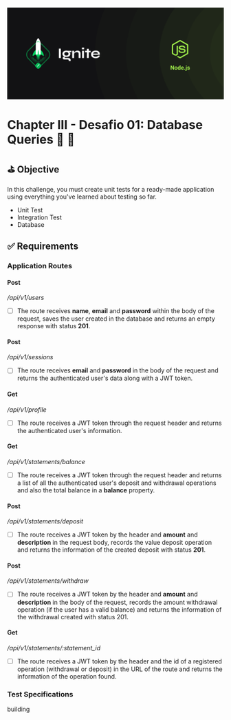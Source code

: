 ![ignite image](.github/cover-node.js.png)

#  Chapter III - Desafio 01: Database Queries :rocket: :purple_heart:

## :golf: Objective

In this challenge, you must create unit tests for a ready-made application using everything you've learned about testing so far.

- Unit Test
- Integration Test
- Database

## :white_check_mark: Requirements 


### Application Routes 

#### Post
_/api/v1/users_
- [ ] The route receives **name**, **email** and **password** within the body of the request, saves the user created in the database and returns an empty response with status **201**.

#### Post
_/api/v1/sessions_

- [ ] The route receives **email** and **password** in the body of the request and returns the authenticated user's data along with a JWT token.

#### Get
_/api/v1/profile_

- [ ] The route receives a JWT token through the request header and returns the authenticated user's information.

#### Get
_/api/v1/statements/balance_

- [ ] The route receives a JWT token through the request header and returns a list of all the authenticated user's deposit and withdrawal operations and also the total balance in a **balance** property.

#### Post
_/api/v1/statements/deposit_

- [ ] The route receives a JWT token by the header and **amount** and **description** in the request body, records the value deposit operation and returns the information of the created deposit with status **201**.

#### Post
_/api/v1/statements/withdraw_

- [ ] The route receives a JWT token by the header and **amount** and **description** in the body of the request, records the amount withdrawal operation (if the user has a valid balance) and returns the information of the withdrawal created with status 201.

#### Get
_/api/v1/statements/:statement_id_

- [ ] The route receives a JWT token by the header and the id of a registered operation (withdrawal or deposit) in the URL of the route and returns the information of the operation found.

### Test Specifications

building
